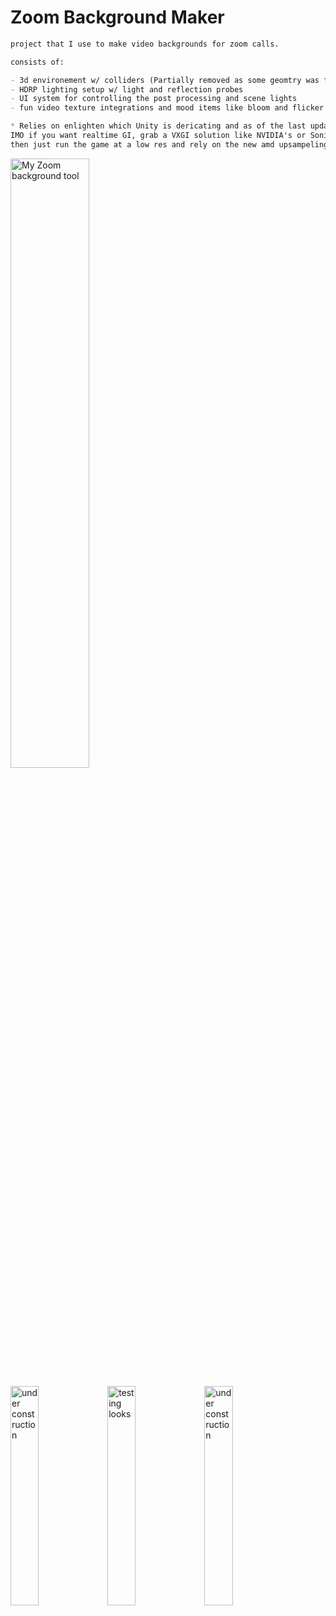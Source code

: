 # Zoom Background Maker

```md
project that I use to make video backgrounds for zoom calls.

consists of:

- 3d environement w/ colliders (Partially removed as some geomtry was from STRIVR)
- HDRP lighting setup w/ light and reflection probes
- UI system for controlling the post processing and scene lights
- fun video texture integrations and mood items like bloom and flicker

* Relies on enlighten which Unity is dericating and as of the last updat has not published a new solution.
IMO if you want realtime GI, grab a VXGI solution like NVIDIA's or SonicEthers
then just run the game at a low res and rely on the new amd upsampeling.
```

<a href="https://gfycat.com/PassionateSevereArmadillo-size_restricted.gif">     <img alt="My Zoom background tool" src="https://thumbs.gfycat.com/PassionateSevereArmadillo-size_restricted.gif" width="50%"></a>

<a href="https://gfycat.com/HorribleUnderstatedIbizanhound-size_restricted.gif"> <img alt="under construction" src="https://thumbs.gfycat.com/HorribleUnderstatedIbizanhound-size_restricted.gif" width="30%"></a>
<a href="https://gfycat.com/BrokenDeadJoey-size_restricted.gif"> <img alt="testing looks" src="https://thumbs.gfycat.com/BrokenDeadJoey-size_restricted.gif" width="30%"></a>
<a href="https://gfycat.com/WelcomeIllDogwoodclubgall-size_restricted.gif"> <img alt="under construction" src="https://thumbs.gfycat.com/WelcomeIllDogwoodclubgall-size_restricted.gif" width="30%"></a>

